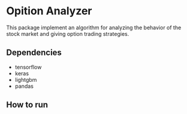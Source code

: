# Opition Analyzer
This package implement an algorithm for analyzing the behavior of the stock market and giving option trading strategies.

## Dependencies
- tensorflow
- keras
- lightgbm
- pandas


## How to run
